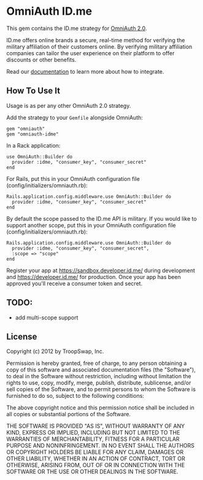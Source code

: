 # OmniAuth ID.me

This gem contains the ID.me strategy for [OmniAuth 2.0](https://github.com/intridea/omniauth).

ID.me offers online brands a secure, real-time method for verifying the military affiliation of their customers online. By verifying military affiliation companies can tailor the user experience on their platform to offer discounts or other benefits.

Read our [documentation](https://developer.id.me/docs) to learn more about how to integrate.

## How To Use It

Usage is as per any other OmniAuth 2.0 strategy.

Add the strategy to your `Gemfile` alongside OmniAuth:

    gem "omniauth"
    gem "omniauth-idme"

In a Rack application:

    use OmniAuth::Builder do
      provider :idme, "consumer_key", "consumer_secret"
    end

For Rails, put this in your OmniAuth configuration file (config/initializers/omniauth.rb):

    Rails.application.config.middleware.use OmniAuth::Builder do
      provider :idme, "consumer_key", "consumer_secret"
    end

By default the scope passed to the ID.me API is military. If you would like to support another scope, put this in your OmniAuth configuration file (config/initializers/omniauth.rb):

    Rails.application.config.middleware.use OmniAuth::Builder do
      provider :idme, "consumer_key", "consumer_secret",
      :scope => "scope"
    end

Register your app at https://sandbox.developer.id.me/ during development and https://developer.id.me/ for production. Once your app has been approved you'll receive a consumer token and secret.

## TODO:
- add multi-scope support

## License

Copyright (c) 2012 by TroopSwap, Inc.

Permission is hereby granted, free of charge, to any person obtaining a copy of this software and associated documentation files (the "Software"), to deal in the Software without restriction, including without limitation the rights to use, copy, modify, merge, publish, distribute, sublicense, and/or sell copies of the Software, and to permit persons to whom the Software is furnished to do so, subject to the following conditions:

The above copyright notice and this permission notice shall be included in all copies or substantial portions of the Software.

THE SOFTWARE IS PROVIDED "AS IS", WITHOUT WARRANTY OF ANY KIND, EXPRESS OR IMPLIED, INCLUDING BUT NOT LIMITED TO THE WARRANTIES OF MERCHANTABILITY, FITNESS FOR A PARTICULAR PURPOSE AND NONINFRINGEMENT. IN NO EVENT SHALL THE AUTHORS OR COPYRIGHT HOLDERS BE LIABLE FOR ANY CLAIM, DAMAGES OR OTHER LIABILITY, WHETHER IN AN ACTION OF CONTRACT, TORT OR OTHERWISE, ARISING FROM, OUT OF OR IN CONNECTION WITH THE SOFTWARE OR THE USE OR OTHER DEALINGS IN THE SOFTWARE.
